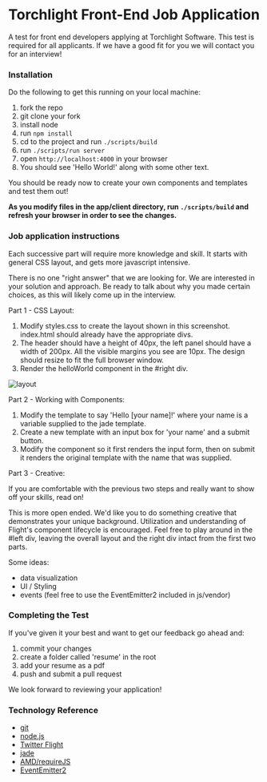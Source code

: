 # Torchlight Front-End Job Application

A test for front end developers applying at Torchlight Software.  This test is required for all applicants.  If we have a good fit for you we will contact you for an interview!

### Installation

Do the following to get this running on your local machine:

1. fork the repo
2. git clone your fork
3. install node
4. run `npm install`
5. cd to the project and run `./scripts/build`
6. run `./scripts/run server`
7. open `http://localhost:4000` in your browser
8. You should see 'Hello World!' along with some other text.

You should be ready now to create your own components and templates and test them out!

**As you modify files in the app/client directory, run `./scripts/build` and refresh your browser in order to see the changes.**

### Job application instructions

Each successive part will require more knowledge and skill.  It starts with general CSS layout, and gets more javascript intensive.

There is no one "right answer" that we are looking for.  We are interested in your solution and approach.  Be ready to talk about why you made certain choices, as this will likely come up in the interview.

Part 1 - CSS Layout:

1. Modify styles.css to create the layout shown in this screenshot.  index.html should already have the appropriate divs.
2. The header should have a height of 40px, the left panel should have a width of 200px.  All the visible margins you see are 10px.  The design should resize to fit the full browser window.
3. Render the helloWorld component in the #right div.

![layout](https://torchlight-files.s3.amazonaws.com/layout.png)

Part 2 - Working with Components:

1. Modify the template to say 'Hello [your name]!' where your name is a variable supplied to the jade template.
2. Create a new template with an input box for 'your name' and a submit button.
3. Modify the component so it first renders the input form, then on submit it renders the original template with the name that was supplied.

Part 3 - Creative:

If you are comfortable with the previous two steps and really want to show off your skills, read on!

This is more open ended.  We'd like you to do something creative that demonstrates your unique background.  Utilization and understanding of Flight's component lifecycle is encouraged.  Feel free to play around in the #left div, leaving the overall layout and the right div intact from the first two parts.

Some ideas:

* data visualization
* UI / Styling
* events (feel free to use the EventEmitter2 included in js/vendor)

### Completing the Test

If you've given it your best and want to get our feedback go ahead and:

1. commit your changes
2. create a folder called 'resume' in the root
3. add your resume as a pdf
4. push and submit a pull request

We look forward to reviewing your application!

### Technology Reference

* [git](http://git-scm.com/)
* [node.js](http://nodejs.org/)
* [Twitter Flight](https://github.com/twitter/flight)
* [jade](http://jade-lang.com/)
* [AMD/requireJS](http://requirejs.org/)
* [EventEmitter2](https://github.com/hij1nx/EventEmitter2)
